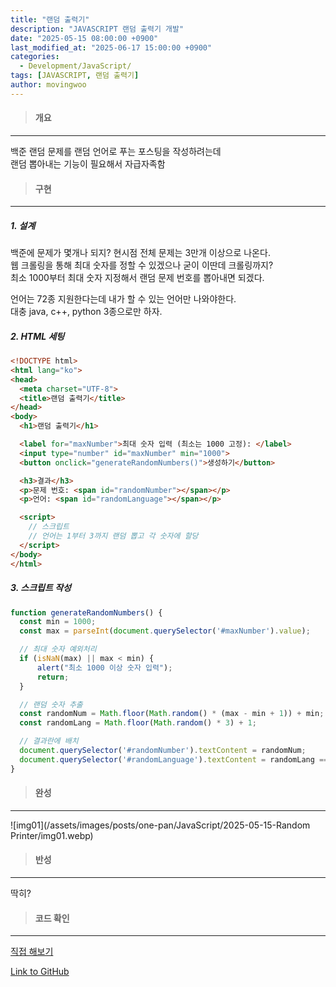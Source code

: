 ```yaml
---
title: "랜덤 출력기"
description: "JAVASCRIPT 랜덤 출력기 개발"
date: "2025-05-15 08:00:00 +0900"
last_modified_at: "2025-06-17 15:00:00 +0900"
categories: 
  - Development/JavaScript/
tags: [JAVASCRIPT, 랜덤 출력기]
author: movingwoo
---
```

> #### 개요  
---  

백준 랜덤 문제를 랜덤 언어로 푸는 포스팅을 작성하려는데  
랜덤 뽑아내는 기능이 필요해서 자급자족함  
  
> #### 구현  
---  
  
##### 1. 설계  
  
백준에 문제가 몇개나 되지?
현시점 전체 문제는 3만개 이상으로 나온다.  
웹 크롤링을 통해 최대 숫자를 정할 수 있겠으나 굳이 이딴데 크롤링까지?  
최소 1000부터 최대 숫자 지정해서 랜덤 문제 번호를 뽑아내면 되겠다.  
  
언어는 72종 지원한다는데 내가 할 수 있는 언어만 나와야한다.  
대충 java, c++, python 3종으로만 하자.  
  
##### 2. HTML 세팅  
  
```html
<!DOCTYPE html>
<html lang="ko">
<head>
  <meta charset="UTF-8">
  <title>랜덤 출력기</title>
</head>
<body>
  <h1>랜덤 출력기</h1>

  <label for="maxNumber">최대 숫자 입력 (최소는 1000 고정): </label>
  <input type="number" id="maxNumber" min="1000">
  <button onclick="generateRandomNumbers()">생성하기</button>

  <h3>결과</h3>
  <p>문제 번호: <span id="randomNumber"></span></p>
  <p>언어: <span id="randomLanguage"></span></p>

  <script>
    // 스크립트
    // 언어는 1부터 3까지 랜덤 뽑고 각 숫자에 할당
  </script>
</body>
</html>
```
  
##### 3. 스크립트 작성  
  
```javascript
function generateRandomNumbers() {
  const min = 1000;
  const max = parseInt(document.querySelector('#maxNumber').value);

  // 최대 숫자 예외처리
  if (isNaN(max) || max < min) {
      alert("최소 1000 이상 숫자 입력");
      return;
  }

  // 랜덤 숫자 추출
  const randomNum = Math.floor(Math.random() * (max - min + 1)) + min;
  const randomLang = Math.floor(Math.random() * 3) + 1;

  // 결과란에 배치
  document.querySelector('#randomNumber').textContent = randomNum;
  document.querySelector('#randomLanguage').textContent = randomLang === 1 ? 'java' : randomLang === 2 ? 'c++' : 'python';
}
```
  
> #### 완성  
---  
  
![img01](/assets/images/posts/one-pan/JavaScript/2025-05-15-Random Printer/img01.webp)  
  
> #### 반성  
---  
  
딱히?  
  
> #### 코드 확인   
---  
  
<a href="{{ '/play/Random Printer.html' | relative_url }}" target="_blank" rel="noopener noreferrer">
  직접 해보기
</a>
  
[Link to GitHub](https://raw.githubusercontent.com/movingwoo/movingwoo-snippets/refs/heads/main/one-pan/JavaScript/2025-05-15-Random%20Printer.html)

